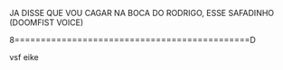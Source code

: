JA DISSE QUE VOU CAGAR NA BOCA DO RODRIGO, ESSE SAFADINHO (DOOMFIST VOICE)


8=============================================D

vsf eike



